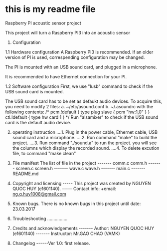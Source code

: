 # this is my readme file
Raspberry PI acoustic sensor project

This project will turn a Raspberry PI3 into an acoustic sensor

1. Configuration

 1.1 Hardware configuration
A Raspberry PI3 is recommended. If an older version of PI is used,
correspending configuration may be changed.

The PI is mounted with an USB sound card, and plugged in a microphone.

It is recommended to have Ethernet connection for your PI.

 1.2 Software configuration
First, we use "lusb" command to check if the USB sound card is mounted.

The USB sound card has to be set as defaukt audio devices. To acquire this, 
you need to modify 2 files:
	a. ~/etc/asound.conf
	b. ~/.asoundrc
with the following contents:
 /*
  pcm.!default {
   type plug
   slave {
    pcm "hw:1,0"
   }
 }
 ctl.!default {
    type hw
    card 1
 }
*/
Run "alsamixer" to check if the USB sound card is the default audio device.

2. operating instruction
....1. Plug in the power cable, Ethernet cable, USB sound card and a microphone.
....2. Run command "make" to build the project.
....3. Run command "./sound.a" to run the project.
you will see the columns which display the recorded sound.
....4. To delete excution file, to command "make clean"

3. File manifest
The list of file in the project
------- comm.c comm.h
------- screen.c screen.h
------- wave.c wave.h
------- main.c
------- README.md

4. Copyright and licensing
----- This project was created by NGUYEN QUOC HUY (e1601140).
----- Contact info: 
	+email: ng.q.huy1008@gmail.com

5. Known bugs.
There is no known bugs in this project until date: 23.03.2017

6. Troubleshooting
................

7. Credits and acknowledgements
------- Author: NGUYEN QUOC HUY (e1601140)
------- Instructor: Mr.GAO CHAO (VAMK)

8. Changelog
------Ver 1.0: first release.


